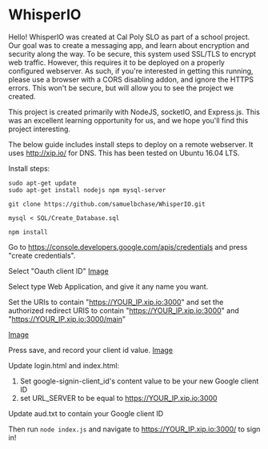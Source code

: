 # WhisperIO

Hello! WhisperIO was created at Cal Poly SLO as part of a school project. Our goal was to create a messaging app, and learn about encryption and security along the way.
To be secure, this system used SSL/TLS to encrypt web traffic. However, this requires it to be deployed on a properly configured webserver. As such, if you're interested in getting this running, please use a browser with a CORS disabling addon, and ignore the HTTPS errors. This won't be secure, but will allow you to see the project we created.

This project is created primarily with NodeJS, socketIO, and Express.js. This was an excellent learning opportunity for us, and we hope you'll find this project interesting.

The below guide includes install steps to deploy on a remote webserver. It uses http://xip.io/ for DNS. This has been tested on Ubuntu 16.04 LTS.

Install steps:

    sudo apt-get update
    sudo apt-get install nodejs npm mysql-server

    git clone https://github.com/samuelbchase/WhisperIO.git

    mysql < SQL/Create_Database.sql

    npm install

Go to https://console.developers.google.com/apis/credentials and press "create credentials". 

Select "Oauth client ID"
[Image](https://ibb.co/Lp9qZGD)

Select type Web Application, and give it any name you want.

Set the URIs to contain "https://YOUR_IP.xip.io:3000" 
and set the authorized redirect URIS to contain "https://YOUR_IP.xip.io:3000" and "https://YOUR_IP.xip.io:3000/main"

[Image](https://ibb.co/RgVd7sh)

Press save, and record your client id value.
[Image](https://ibb.co/gRvyp3n)

Update login.html and index.html: 
1) Set google-signin-client_id's content value to be your new Google client ID
2) set URL_SERVER to be equal to https://YOUR_IP.xip.io:3000

Update aud.txt to contain your Google client ID

Then run `node index.js` and navigate to https://YOUR_IP.xip.io:3000/ to sign in!
